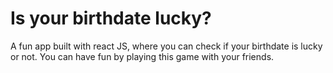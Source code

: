 # Is your birthdate lucky?
A fun app built with react JS, where you can check if your birthdate is lucky or not. You can have fun by playing this game with your friends.
